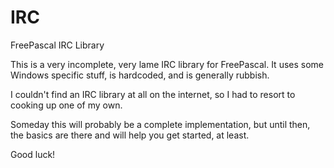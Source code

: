 IRC
===

FreePascal IRC Library

This is a very incomplete, very lame IRC library for FreePascal. It uses some Windows specific stuff, is hardcoded,
and is generally rubbish.

I couldn't find an IRC library at all on the internet, so I had to resort to cooking up one of my own.

Someday this will probably be a complete implementation, but until then, the basics are there and will help you get started, at least.

Good luck!
